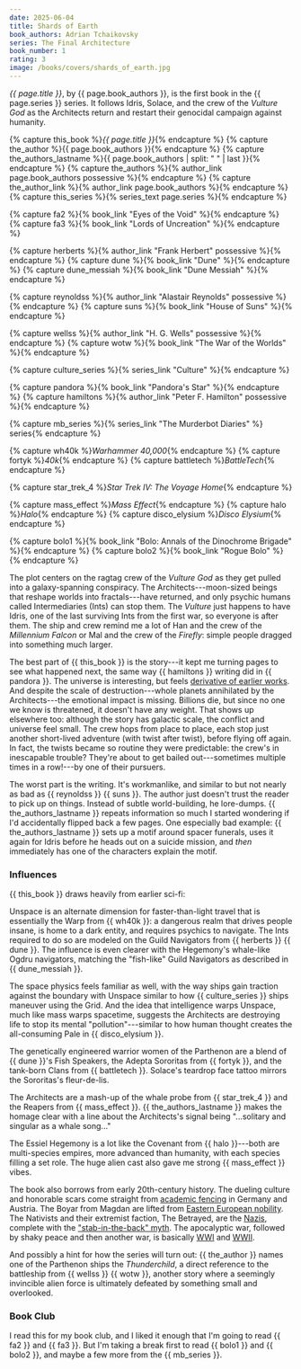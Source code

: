 ```yaml
---
date: 2025-06-04
title: Shards of Earth
book_authors: Adrian Tchaikovsky
series: The Final Architecture
book_number: 1
rating: 3
image: /books/covers/shards_of_earth.jpg
---
```


<cite class="book-title">{{ page.title }}</cite>, by <span
class="author-name">{{ page.book_authors }}</span>, is the first book in the
<span class="book-series">{{ page.series }}</span> series. It follows Idris,
Solace, and the crew of the _Vulture God_ as the Architects return and restart
their genocidal campaign against humanity.

{% capture this_book %}<cite class="book-title">{{ page.title }}</cite>{% endcapture %}
{% capture the_author %}<span class="author-name">{{ page.book_authors }}</span>{% endcapture %}
{% capture the_authors_lastname %}<span class="author-name">{{ page.book_authors | split: " " | last }}</span>{% endcapture %}
{% capture the_authors %}{% author_link page.book_authors possessive %}{% endcapture %}
{% capture the_author_link %}{% author_link page.book_authors %}{% endcapture %}
{% capture this_series %}{% series_text page.series %}{% endcapture %}

{% capture fa2 %}{% book_link "Eyes of the Void" %}{% endcapture %}
{% capture fa3 %}{% book_link "Lords of Uncreation" %}{% endcapture %}

{% capture herberts %}{% author_link "Frank Herbert" possessive %}{% endcapture %}
{% capture dune %}{% book_link "Dune" %}{% endcapture %}
{% capture dune_messiah %}{% book_link "Dune Messiah" %}{% endcapture %}

{% capture reynoldss %}{% author_link "Alastair Reynolds" possessive %}{% endcapture %}
{% capture suns %}{% book_link "House of Suns" %}{% endcapture %}

{% capture wellss %}{% author_link "H. G. Wells" possessive %}{% endcapture %}
{% capture wotw %}{% book_link "The War of the Worlds" %}{% endcapture %}

{% capture culture_series %}{% series_link "Culture" %}{% endcapture %}

{% capture pandora %}{% book_link "Pandora's Star" %}{% endcapture %}
{% capture hamiltons %}{% author_link "Peter F. Hamilton" possessive %}{% endcapture %}

{% capture mb_series %}{% series_link "The Murderbot Diaries" %} series{% endcapture %}

{% capture wh40k %}<cite class="table-top-game-title">Warhammer 40,000</cite>{% endcapture %}
{% capture fortyk %}<cite class="table-top-game-title">40k</cite>{% endcapture %}
{% capture battletech %}<cite class="table-top-game-title">BattleTech</cite>{% endcapture %}

{% capture star_trek_4 %}<cite class="movie-title">Star Trek IV: The Voyage Home</cite>{% endcapture %}

{% capture mass_effect %}<cite class="video-game-title">Mass Effect</cite>{% endcapture %}
{% capture halo %}<cite class="video-game-title">Halo</cite>{% endcapture %}
{% capture disco_elysium %}<cite class="video-game-title">Disco Elysium</cite>{% endcapture %}

{% capture bolo1 %}{% book_link "Bolo: Annals of the Dinochrome Brigade" %}{% endcapture %}
{% capture bolo2 %}{% book_link "Rogue Bolo" %}{% endcapture %}

The plot centers on the ragtag crew of the _Vulture God_ as they get pulled
into a galaxy-spanning conspiracy. The Architects---moon-sized beings that
reshape worlds into fractals---have returned, and only psychic humans called
Intermediaries (Ints) can stop them. The _Vulture_ just happens to have Idris,
one of the last surviving Ints from the first war, so everyone is after them.
The ship and crew remind me a lot of Han and the crew of the _Millennium
Falcon_ or Mal and the crew of the _Firefly_: simple people dragged into
something much larger.

The best part of {{ this_book }} is the story---it kept me turning pages to see
what happened next, the same way {{ hamiltons }} writing did in {{ pandora }}.
The universe is interesting, but feels [derivative of earlier
works][influences]. And despite the scale of destruction---whole planets
annihilated by the Architects---the emotional impact is missing. Billions die,
but since no one we know is threatened, it doesn't have any weight. That shows
up elsewhere too: although the story has galactic scale, the conflict and
universe feel small. The crew hops from place to place, each stop just another
short-lived adventure (with twist after twist), before flying off again. In
fact, the twists became so routine they were predictable: the crew's in
inescapable trouble? They're about to get bailed out---sometimes multiple times
in a row!---by one of their pursuers.

[influences]: #influences

The worst part is the writing. It's workmanlike, and similar to but not nearly
as bad as {{ reynoldss }} {{ suns }}. The author just doesn't trust the reader
to pick up on things. Instead of subtle world-building, he lore-dumps. {{
the_authors_lastname }} repeats information so much I started wondering if I'd
accidentally flipped back a few pages. One especially bad example: {{
the_authors_lastname }} sets up a motif around spacer funerals, uses it again
for Idris before he heads out on a suicide mission, and _then_ immediately has
one of the characters explain the motif.

### Influences

{{ this_book }} draws heavily from earlier sci-fi:

Unspace is an alternate dimension for faster-than-light travel that is
essentially the Warp from {{ wh40k }}: a dangerous realm that drives people
insane, is home to a dark entity, and requires psychics to navigate. The Ints
required to do so are modeled on the Guild Navigators from {{ herberts }} {{
dune }}. The influence is even clearer with the Hegemony's whale-like Ogdru
navigators, matching the "fish-like" Guild Navigators as described in {{
dune_messiah }}.

The space physics feels familiar as well, with the way ships gain traction
against the boundary with Unspace similar to how {{ culture_series }} ships
maneuver using the Grid. And the idea that intelligence warps Unspace, much
like mass warps spacetime, suggests the Architects are destroying life to stop
its mental "pollution"---similar to how human thought creates the
all-consuming Pale in {{ disco_elysium }}.

The genetically engineered warrior women of the Parthenon are a blend of {{
dune }}'s Fish Speakers, the Adepta Sororitas from {{ fortyk }}, and the
tank-born Clans from {{ battletech }}. Solace's teardrop face tattoo mirrors the
Sororitas's fleur-de-lis.

The Architects are a mash-up of the whale probe from {{ star_trek_4 }} and the
Reapers from {{ mass_effect }}. {{ the_authors_lastname }} makes the homage
clear with a line about the Architects's signal being "...solitary and
singular as a whale song..."

The Essiel Hegemony is a lot like the Covenant from {{ halo }}---both are
multi-species empires, more advanced than humanity, with each species filling
a set role. The huge alien cast also gave me strong {{ mass_effect }} vibes.

The book also borrows from early 20th-century history. The dueling culture and
honorable scars come straight from [academic fencing][ds] in Germany and
Austria. The Boyar from Magdan are lifted from [Eastern European
nobility][boyars]. The Nativists and their extremist faction, The Betrayed,
are the [Nazis][nazis], complete with the ["stab-in-the-back" myth][sitb]. The
apocalyptic war, followed by shaky peace and then another war, is basically
[WWI][wwi] and [WWII][wwii].

[ds]: https://en.wikipedia.org/wiki/Dueling_scar
[boyars]: https://en.wikipedia.org/wiki/Boyar
[nazis]: https://en.wikipedia.org/wiki/Nazism
[sitb]: https://en.wikipedia.org/wiki/Stab-in-the-back_myth
[wwi]: https://en.wikipedia.org/wiki/World_War_I
[wwii]: https://en.wikipedia.org/wiki/World_War_II

And possibly a hint for how the series will turn out: {{ the_author }} names
one of the Parthenon ships the _Thunderchild_, a direct reference to the
battleship from {{ wellss }} {{ wotw }}, another story where a seemingly
invincible alien force is ultimately defeated by something small and
overlooked.

### Book Club

I read this for my book club, and I liked it enough that I'm going to read {{
fa2 }} and {{ fa3 }}. But I'm taking a break first to read {{ bolo1 }} and {{
bolo2 }}, and maybe a few more from the {{ mb_series }}.
